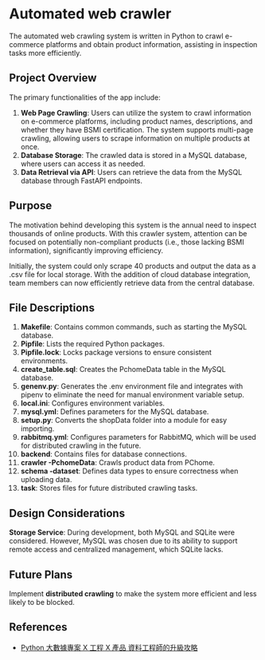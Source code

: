 # Automated web crawler
The automated web crawling system is written in Python to crawl e-commerce platforms and obtain product information, assisting in inspection tasks more efficiently.

## Project Overview

The primary functionalities of the app include:

1. **Web Page Crawling**: Users can utilize the system to crawl information on e-commerce platforms, including product names, descriptions, and whether they have BSMI certification. The system supports multi-page crawling, allowing users to scrape information on multiple products at once.
2. **Database Storage**: The crawled data is stored in a MySQL database, where users can access it as needed.
3. **Data Retrieval via API**: Users can retrieve the data from the MySQL database through FastAPI endpoints.

## Purpose

The motivation behind developing this system is the annual need to inspect thousands of online products. With this crawler system, attention can be focused on potentially non-compliant products (i.e., those lacking BSMI information), significantly improving efficiency.

Initially, the system could only scrape 40 products and output the data as a .csv file for local storage. With the addition of cloud database integration, team members can now efficiently retrieve data from the central database.

## File Descriptions

1. **Makefile**: Contains common commands, such as starting the MySQL database.
2. **Pipfile**: Lists the required Python packages.
3. **Pipfile.lock**: Locks package versions to ensure consistent environments.
4. **create_table.sql**: Creates the PchomeData table in the MySQL database.
5. **genenv.py**: Generates the .env environment file and integrates with pipenv to eliminate the need for manual environment variable setup.
6. **local.ini**: Configures environment variables.
7. **mysql.yml**: Defines parameters for the MySQL database.
8. **setup.py**: Converts the shopData folder into a module for easy importing.
9. **rabbitmq.yml**: Configures parameters for RabbitMQ, which will be used for distributed crawling in the future.
10. **backend**: Contains files for database connections.
11. **crawler -PchomeData**: Crawls product data from PChome.
12. **schema -dataset**: Defines data types to ensure correctness when uploading data.
13. **task**: Stores files for future distributed crawling tasks.

## Design Considerations

**Storage Service**: During development, both MySQL and SQLite were considered. However, MySQL was chosen due to its ability to support remote access and centralized management, which SQLite lacks.

## Future Plans
Implement **distributed crawling** to make the system more efficient and less likely to be blocked.

## References

- [Python 大數據專案 X 工程 X 產品 資料工程師的升級攻略](https://www.books.com.tw/products/0010964744?gad_source=1&gclid=Cj0KCQiAgJa6BhCOARIsAMiL7V9kp31s-cXkZO-qtA28irk0Ykx-GvBCYf7EC1SxKNe-ewxq3-1akl0aAhg2EALw_wcB)
